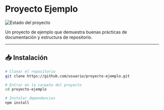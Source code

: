 # Proyecto Ejemplo

![Estado del proyecto](https://img.shields.io/badge/estado-beta-yellow)

Un proyecto de ejemplo que demuestra buenas prácticas de documentación y estructura de repositorio.

---

## 📥 Instalación

```bash
# Clonar el repositorio
git clone https://github.com/usuario/proyecto-ejemplo.git

# Entrar en la carpeta del proyecto
cd proyecto-ejemplo

# Instalar dependencias
npm install
